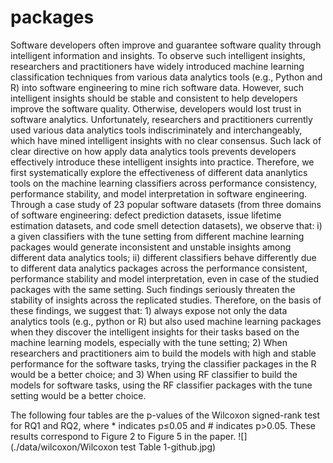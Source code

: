# packages
Software developers often improve and guarantee software quality through intelligent information and insights. To observe such intelligent insights, researchers and practitioners have widely introduced machine learning classification techniques from various data analytics tools (e.g., Python and R) into software engineering to mine rich software data. However, such intelligent insights should be stable and consistent to help developers improve the software quality. Otherwise, developers would lost trust in software analytics. Unfortunately, researchers and practitioners currently used various data analytics tools indiscriminately and interchangeably, which have mined intelligent insights with no clear consensus. Such lack of clear directive on how apply data analytics tools prevents developers effectively introduce these intelligent insights into practice. Therefore, we first systematically explore the effectiveness of different data ananlytics tools on the machine learning classifiers across performance consistency, performance stability, and model interpretation in software engineering. Through a case study of 23 popular software datasets (from three domains of software engineering: defect prediction datasets, issue lifetime estimation datasets, and code smell detection datasets), we observe that: i) a given classifiers with the tune setting from different machine learning packages would generate inconsistent and unstable insights among different data analytics tools; ii) different classifiers behave differently due to different data analytics packages across the performance consistent, performance stability and model interpretation, even in case of the studied packages with the same setting. Such findings seriously threaten the stability of insights across the replicated studies. Therefore, on the basis of these findings, we suggest that: 1) always expose not only the data analytics tools (e.g., python or R) but also used machine learning packages when they discover the intelligent insights for their tasks based on the machine learning models, especially with the tune setting; 2) When researchers and practitioners aim to build the models with high and stable performance for the software tasks, trying the classifier packages in the R would be a better choice; and 3) When using RF classifier to build the models for software tasks, using the RF classifier packages with the tune setting would be a better choice.

The following four tables are the p-values of the Wilcoxon signed-rank test for RQ1 and RQ2, where * indicates p≤0.05 and # indicates p>0.05. These results correspond to Figure 2 to Figure 5 in the paper.
![](./data/wilcoxon/Wilcoxon test Table 1-github.jpg)
